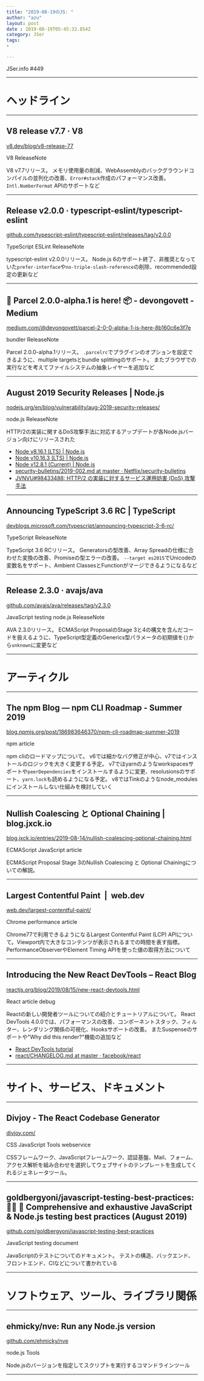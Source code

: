 ```yaml
---
title: "2019-08-19のJS: "
author: "azu"
layout: post
date : 2019-08-19T05:45:32.854Z
category: JSer
tags:
-

---
```


JSer.info #449

----

<h1 class="site-genre">ヘッドライン</h1>

----

## V8 release v7.7 · V8
[v8.dev/blog/v8-release-77](https://v8.dev/blog/v8-release-77 "V8 release v7.7 · V8")
<p class="jser-tags jser-tag-icon"><span class="jser-tag">V8</span> <span class="jser-tag">ReleaseNote</span></p>

V8 v7.7リリース。
メモリ使用量の削減、WebAssemblyのバックグラウンドコンパイルの並列化の改善、`Error#stack`作成のパフォーマンス改善。
`Intl.NumberFormat` APIのサポートなど


----

## Release v2.0.0 · typescript-eslint/typescript-eslint
[github.com/typescript-eslint/typescript-eslint/releases/tag/v2.0.0](https://github.com/typescript-eslint/typescript-eslint/releases/tag/v2.0.0 "Release v2.0.0 · typescript-eslint/typescript-eslint")
<p class="jser-tags jser-tag-icon"><span class="jser-tag">TypeScript</span> <span class="jser-tag">ESLint</span> <span class="jser-tag">ReleaseNote</span></p>

typescript-eslint v2.0.0リリース。
Node.js 6のサポート終了、非推奨となっていた`prefer-interface`や`no-triple-slash-reference`の削除、recommended設定の更新など


----

## 🚀 Parcel 2.0.0-alpha.1 is here! 📦 - devongovett - Medium
[medium.com/@devongovett/parcel-2-0-0-alpha-1-is-here-8b160c6e3f7e](https://medium.com/@devongovett/parcel-2-0-0-alpha-1-is-here-8b160c6e3f7e "🚀 Parcel 2.0.0-alpha.1 is here! 📦 - devongovett - Medium")
<p class="jser-tags jser-tag-icon"><span class="jser-tag">bundler</span> <span class="jser-tag">ReleaseNote</span></p>

Parcel 2.0.0-alpha.1リリース。
`.parcelrc`でプラグインのオプションを設定できるように、multiple targetsとbundle splittingのサポート。
またブラウザでの実行などを考えてファイルシステムの抽象レイヤーを追加など


----

## August 2019 Security Releases | Node.js
[nodejs.org/en/blog/vulnerability/aug-2019-security-releases/](https://nodejs.org/en/blog/vulnerability/aug-2019-security-releases/ "August 2019 Security Releases | Node.js")
<p class="jser-tags jser-tag-icon"><span class="jser-tag">node.js</span> <span class="jser-tag">ReleaseNote</span></p>

HTTP/2の実装に関するDoS攻撃手法に対応するアップデートが各Node.jsバージョン向けにリリースされた

- [Node v8.16.1 (LTS) | Node.js](https://nodejs.org/en/blog/release/v8.16.1/ "Node v8.16.1 (LTS) | Node.js")
- [Node v10.16.3 (LTS) | Node.js](https://nodejs.org/en/blog/release/v10.16.3/ "Node v10.16.3 (LTS) | Node.js")
- [Node v12.8.1 (Current) | Node.js](https://nodejs.org/en/blog/release/v12.8.1/ "Node v12.8.1 (Current) | Node.js")
- [security-bulletins/2019-002.md at master · Netflix/security-bulletins](https://github.com/Netflix/security-bulletins/blob/master/advisories/third-party/2019-002.md "security-bulletins/2019-002.md at master · Netflix/security-bulletins")
- [JVNVU#98433488: HTTP/2 の実装に対するサービス運用妨害 (DoS) 攻撃手法](https://jvn.jp/vu/JVNVU98433488/ "JVNVU#98433488: HTTP/2 の実装に対するサービス運用妨害 (DoS) 攻撃手法")

----

## Announcing TypeScript 3.6 RC | TypeScript
[devblogs.microsoft.com/typescript/announcing-typescript-3-6-rc/](https://devblogs.microsoft.com/typescript/announcing-typescript-3-6-rc/ "Announcing TypeScript 3.6 RC | TypeScript")
<p class="jser-tags jser-tag-icon"><span class="jser-tag">TypeScript</span> <span class="jser-tag">ReleaseNote</span></p>

TypeScript 3.6 RCリリース。
Generatorsの型改善、Array Spreadの仕様に合わせた変換の改善、Promiseの型エラーの改善。
`--target es2015`でUnicodeの変数名をサポート、Ambient ClassesとFunctionがマージできるようになるなど


----

## Release 2.3.0 · avajs/ava
[github.com/avajs/ava/releases/tag/v2.3.0](https://github.com/avajs/ava/releases/tag/v2.3.0 "Release 2.3.0 · avajs/ava")
<p class="jser-tags jser-tag-icon"><span class="jser-tag">JavaScript</span> <span class="jser-tag">testing</span> <span class="jser-tag">node.js</span> <span class="jser-tag">ReleaseNote</span></p>

AVA 2.3.0リリース。
ECMAScript ProposalのStage 3と4の構文を含んだコードを扱えるように、TypeScript型定義のGenerics型パラメータの初期値を`{}`から`unknown`に変更など


----
<h1 class="site-genre">アーティクル</h1>

----

## The npm Blog — npm CLI Roadmap - Summer 2019
[blog.npmjs.org/post/186983646370/npm-cli-roadmap-summer-2019](https://blog.npmjs.org/post/186983646370/npm-cli-roadmap-summer-2019 "The npm Blog — npm CLI Roadmap - Summer 2019")
<p class="jser-tags jser-tag-icon"><span class="jser-tag">npm</span> <span class="jser-tag">article</span></p>

npm cliのロードマップについて。
v6では細かなバグ修正が中心、v7ではインストールのロジックを大きく変更する予定。
v7ではyarnのようなworkspacesサポートや`peerDependencies`をインストールするように変更、resolusionsのサポート、`yarn.lock`も読めるようになる予定。
v8ではTinkのようなnode_modulesにインストールしない仕組みを検討していく


----

## Nullish Coalescing と Optional Chaining | blog.jxck.io
[blog.jxck.io/entries/2019-08-14/nullish-coalescing-optional-chaining.html](https://blog.jxck.io/entries/2019-08-14/nullish-coalescing-optional-chaining.html "Nullish Coalescing と Optional Chaining | blog.jxck.io")
<p class="jser-tags jser-tag-icon"><span class="jser-tag">ECMAScript</span> <span class="jser-tag">JavaScript</span> <span class="jser-tag">article</span></p>

ECMAScript Proposal Stage 3のNullish Coalescing と Optional Chainingについての解説。


----

## Largest Contentful Paint  |  web.dev
[web.dev/largest-contentful-paint/](https://web.dev/largest-contentful-paint/ "Largest Contentful Paint  |  web.dev")
<p class="jser-tags jser-tag-icon"><span class="jser-tag">Chrome</span> <span class="jser-tag">performance</span> <span class="jser-tag">article</span></p>

Chrome77で利用できるようになるLargest Contentful Paint (LCP) APIについて。Viewport内で大きなコンテンツが表示されるまでの時間を表す指標。
PerformanceObserverやElement Timing APIを使った値の取得方法について


----

## Introducing the New React DevTools – React Blog
[reactjs.org/blog/2019/08/15/new-react-devtools.html](https://reactjs.org/blog/2019/08/15/new-react-devtools.html "Introducing the New React DevTools – React Blog")
<p class="jser-tags jser-tag-icon"><span class="jser-tag">React</span> <span class="jser-tag">article</span> <span class="jser-tag">debug</span></p>

Reactの新しい開発者ツールについての紹介とチュートリアルについて。
React DevTools 4.0.0では、パフォーマンスの改善、コンポーネントスタック、フィルター、レンダリング関係の可視化、Hooksサポートの改善。
またSuspenseのサポートや"Why did this render?"機能の追加など

- [React DevTools tutorial](https://react-devtools-tutorial.now.sh/ "React DevTools tutorial")
- [react/CHANGELOG.md at master · facebook/react](https://github.com/facebook/react/blob/master/packages/react-devtools/CHANGELOG.md#400-august-15-2019 "react/CHANGELOG.md at master · facebook/react")

----
<h1 class="site-genre">サイト、サービス、ドキュメント</h1>

----

## Divjoy - The React Codebase Generator
[divjoy.com/](https://divjoy.com/ "Divjoy - The React Codebase Generator")
<p class="jser-tags jser-tag-icon"><span class="jser-tag">CSS</span> <span class="jser-tag">JavaScript</span> <span class="jser-tag">Tools</span> <span class="jser-tag">webservice</span></p>

CSSフレームワーク、JavaScriptフレームワーク、認証基盤、Mail、フォーム、アクセス解析を組み合わせを選択してウェブサイトのテンプレートを生成してくれるジェネレータツール。


----

## goldbergyoni/javascript-testing-best-practices: 📗🌐 🚢 Comprehensive and exhaustive JavaScript & Node.js testing best practices (August 2019)
[github.com/goldbergyoni/javascript-testing-best-practices](https://github.com/goldbergyoni/javascript-testing-best-practices "goldbergyoni/javascript-testing-best-practices: 📗🌐 🚢 Comprehensive and exhaustive JavaScript & Node.js testing best practices (August 2019)")
<p class="jser-tags jser-tag-icon"><span class="jser-tag">JavaScript</span> <span class="jser-tag">testing</span> <span class="jser-tag">document</span></p>

JavaScriptのテストについてのドキュメント。
テストの構造、バックエンド、フロントエンド、CIなどについて書かれている


----
<h1 class="site-genre">ソフトウェア、ツール、ライブラリ関係</h1>

----

## ehmicky/nve: Run any Node.js version
[github.com/ehmicky/nve](https://github.com/ehmicky/nve "ehmicky/nve: Run any Node.js version")
<p class="jser-tags jser-tag-icon"><span class="jser-tag">node.js</span> <span class="jser-tag">Tools</span></p>

Node.jsのバージョンを指定してスクリプトを実行するコマンドラインツール


----

